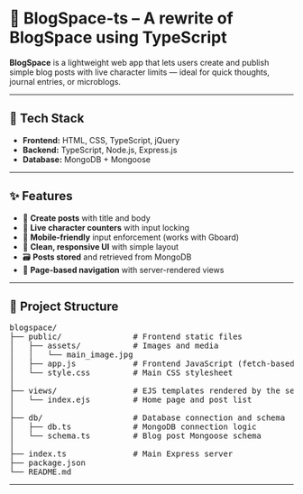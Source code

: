 # 📝 BlogSpace-ts – A rewrite of BlogSpace using TypeScript
**BlogSpace** is a lightweight web app that lets users create and publish simple blog posts with live character limits — ideal for quick thoughts, journal entries, or microblogs.

---

## 🔧 Tech Stack

- **Frontend:** HTML, CSS, TypeScript, jQuery  
- **Backend:** TypeScript, Node.js, Express.js  
- **Database:** MongoDB + Mongoose  

---

## ✨ Features

- 📝 **Create posts** with title and body  
- 🔢 **Live character counters** with input locking  
- 📱 **Mobile-friendly** input enforcement (works with Gboard)  
- 🎨 **Clean, responsive UI** with simple layout  
- 🗃️ **Posts stored** and retrieved from MongoDB  
- 🧱 **Page-based navigation** with server-rendered views  

---

## 📁 Project Structure
<pre>
blogspace/
├── public/               # Frontend static files
│   ├── assets/           # Images and media
│   │   └── main_image.jpg
│   ├── app.js            # Frontend JavaScript (fetch-based UI actions)
│   └── style.css         # Main CSS stylesheet
│
├── views/                # EJS templates rendered by the server
│   └── index.ejs         # Home page and post list
│
├── db/                   # Database connection and schema
│   ├── db.ts             # MongoDB connection logic
│   └── schema.ts         # Blog post Mongoose schema
│
├── index.ts              # Main Express server
├── package.json
└── README.md
</pre>

---
